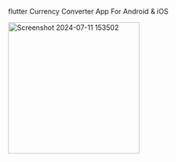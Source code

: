 flutter Currency Converter App
For Android & iOS



<img width="267" alt="Screenshot 2024-07-11 153502" src="https://github.com/user-attachments/assets/4932f6f6-a543-4c26-bc3e-1b0d692e891d">
